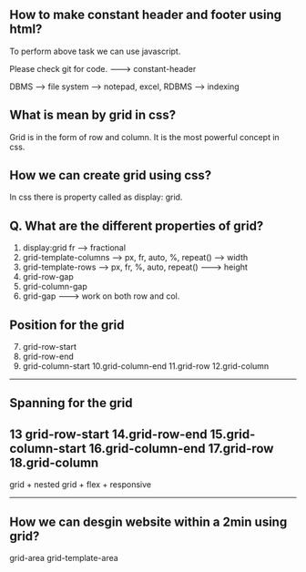 How to make constant header and footer using html?
---------------------------------------------------
To perform above task we can use javascript.

Please check git for code. ---> constant-header

DBMS  --> file system --> notepad, excel, 
RDBMS  --> indexing 

What is mean by grid in css?
-------------------------------
Grid is in the form of row and column.
It is the most powerful concept in css.

How we can create grid using css?
-----------------------------------
In css there is property called as display: grid.

Q. What are the different properties of grid?
----------------------------------------------------
1. display:grid
	fr --> fractional
2. grid-template-columns --> px, fr, auto, %, repeat()  --> width
3. grid-template-rows  --> px, fr, %, auto, repeat() ---> height
4. grid-row-gap
5. grid-column-gap
6. grid-gap ---> work on both row and col.

Position for the grid
------------------------------------
7. grid-row-start
8. grid-row-end
9. grid-column-start
10.grid-column-end
11.grid-row
12.grid-column
-------------------------------------

Spanning for the grid
----------------------------
13 grid-row-start
14.grid-row-end
15.grid-column-start
16.grid-column-end
17.grid-row
18.grid-column
-----------------------------------------------------
grid + nested grid + flex + responsive
	
----------------------------------------------------------

How we can desgin website within a 2min using grid?
--------------------------------------------------------
grid-area
grid-template-area
	
